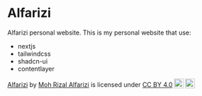 # Alfarizi

Alfarizi personal website.
This is my personal website that use:

- nextjs
- tailwindcss
- shadcn-ui
- contentlayer

<p xmlns:cc="http://creativecommons.org/ns#" xmlns:dct="http://purl.org/dc/terms/"><a property="dct:title" rel="cc:attributionURL" href="https://github.com/alfariiizi/alfarizi">Alfarizi</a> by <a rel="cc:attributionURL dct:creator" property="cc:attributionName" href="https://github.com/alfariiizi">Moh Rizal Alfarizi</a> is licensed under <a href="http://creativecommons.org/licenses/by/4.0/?ref=chooser-v1" target="_blank" rel="license noopener noreferrer" style="display:inline-block;">CC BY 4.0<img style="height:22px!important;margin-left:3px;vertical-align:text-bottom;" src="https://mirrors.creativecommons.org/presskit/icons/cc.svg?ref=chooser-v1"><img style="height:22px!important;margin-left:3px;vertical-align:text-bottom;" src="https://mirrors.creativecommons.org/presskit/icons/by.svg?ref=chooser-v1"></a></p>
